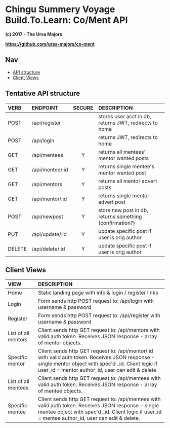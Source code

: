 # Chingu Summery Voyage Build.To.Learn: Co/Ment API

**(c) 2017 - The Ursa Majors**

**https://github.com/ursa-majors/co-ment**

## Nav

* [API structure](tentative-api-structure)
* [Client Views](client-views)

## Tentative API structure

| VERB   | ENDPOINT        | SECURE | DESCRIPTION      |
|:-------|:----------------|:------:|:-----------------|
| POST   | /api/register   |        | stores user acct in db, returns JWT, redirects to home |
| POST   | /api/login      |        | returns JWT, redirects to home |
| GET    | /api/mentees    |   Y    | returns all mentees' mentor wanted posts  |
| GET    | /api/mentee/:id |   Y    | returns single mentee's mentor wanted post  |
| GET    | /api/mentors    |   Y    | returns all mentor advert posts  |
| GET    | /api/mentor/:id |   Y    | returns single mentor advert post  |
| POST   | /api/newpost    |   Y    | store new post in db, returns something (confirmation?)  |
| PUT    | /api/update/:id |   Y    | update specific post if user is orig author  |
| DELETE | /api/delete/:id |   Y    | update specific post if user is orig author  |


## Client Views

| VIEW                | DESCRIPTION      |
|:--------------------|:-----------------|
| Home                | Static landing page with info & login / register links |
| Login               | Form sends http POST request to: /api/login with username & password |
| Register            | Form sends http POST request to: /api/register with username & password |
| List of all mentors | Client sends http GET request to: /api/mentors with valid auth token. Receives JSON response - array of mentor objects. |
| Specific mentor     | Client sends http GET request to: /api/mentor/:id with valid auth token. Receives JSON response - single mentor object with spec'd _id. Client logic if user_id = mentor author_id, user can edit & delete |
| List of all mentees | Client sends http GET request to: /api/mentees with valid auth token. Receives JSON response - array of mentee objects. |
| Specific mentee     | Client sends http GET request to: /api/mentees with valid auth token. Receives JSON response - single mentee object with spec'd _id. Client logic if user_id = mentee author_id, user can edit & delete. |
